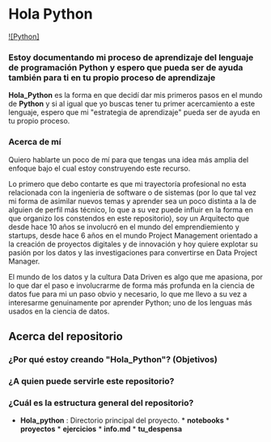 # **Hola Python**

[![Python]](https://python.org)

### Estoy documentando mi proceso de aprendizaje del lenguaje de programación Python y espero que pueda ser de ayuda también para ti en tu propio proceso de aprendizaje

**Hola_Python** es la forma en que decidí dar mis primeros pasos en el mundo de **Python** y si al igual que yo buscas tener tu primer acercamiento a este lenguaje, espero que mi "estrategia de aprendizaje" pueda ser de ayuda en tu propio proceso. 

### Acerca de mí

Quiero hablarte un poco de mí para que tengas una idea más amplia del enfoque bajo el cual estoy construyendo este recurso.

Lo primero que debo contarte es que mi trayectoría profesional no esta relacionada con la ingenieria de software o de sistemas (por lo que tal vez mi forma de asimilar nuevos temas y aprender sea un poco distinta a la de alguien de perfil más técnico, lo que a su vez puede influir en la forma en que organizo los constendos en este repositorio), soy un Arquitecto que desde hace 10 años se involucró en el mundo del emprendiemiento y startups, desde hace 6 años en el mundo Project Management orientado a la creación de proyectos digitales y de innovación y hoy quiere explotar su pasión por los datos y las investigaciones para convertirse en Data Project Manager.

El mundo de los datos y la cultura Data Driven es algo que me apasiona, por lo que dar el paso e involucrarme de forma más profunda en la ciencia de datos fue para mi un paso obvio y necesario, lo que me llevo a su vez a interesarme genuinamente por aprender Python; uno de los lenguas más usados en la ciencia de datos.

## Acerca del repositorio 

### ¿Por qué estoy creando "Hola_Python"? (Objetivos)

### ¿A quien puede servirle este repositorio?

### ¿Cuál es la estructura general del repositorio?

* **Hola_python** : Directorio principal del proyecto.
        * **notebooks**
        * **proyectos**
        * **ejercicios**
                   * **info.md**
                   * **tu_despensa**